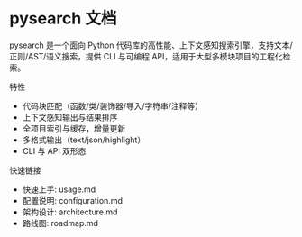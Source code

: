 # pysearch 文档

pysearch 是一个面向 Python 代码库的高性能、上下文感知搜索引擎，支持文本/正则/AST/语义搜索，提供 CLI 与可编程 API，适用于大型多模块项目的工程化检索。

特性
- 代码块匹配（函数/类/装饰器/导入/字符串/注释等）
- 上下文感知输出与结果排序
- 全项目索引与缓存，增量更新
- 多格式输出（text/json/highlight）
- CLI 与 API 双形态

快速链接
- 快速上手: usage.md
- 配置说明: configuration.md
- 架构设计: architecture.md
- 路线图: roadmap.md